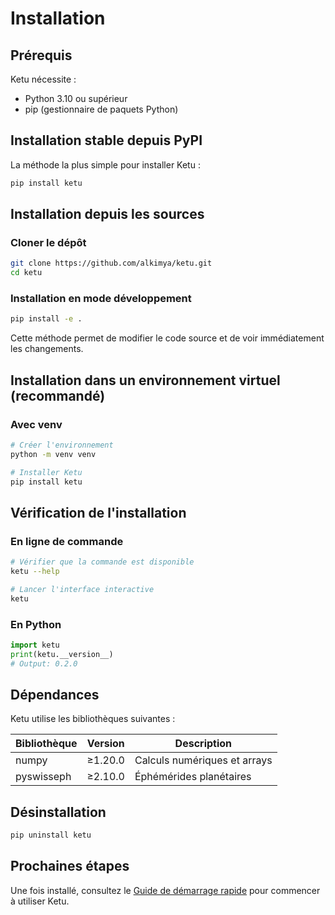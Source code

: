 # Installation

## Prérequis

Ketu nécessite :

- Python 3.10 ou supérieur
- pip (gestionnaire de paquets Python)

## Installation stable depuis PyPI

La méthode la plus simple pour installer Ketu :

```bash
pip install ketu
```

## Installation depuis les sources

### Cloner le dépôt

```bash
git clone https://github.com/alkimya/ketu.git
cd ketu
```

### Installation en mode développement

```bash
pip install -e .
```

Cette méthode permet de modifier le code source et de voir immédiatement les changements.

## Installation dans un environnement virtuel (recommandé)

### Avec venv

```bash
# Créer l'environnement
python -m venv venv

# Installer Ketu
pip install ketu
```

## Vérification de l'installation

### En ligne de commande

```bash
# Vérifier que la commande est disponible
ketu --help

# Lancer l'interface interactive
ketu
```

### En Python

```python
import ketu
print(ketu.__version__)
# Output: 0.2.0
```

## Dépendances

Ketu utilise les bibliothèques suivantes :

Bibliothèque    |   Version |   Description
----------------|-----------|--------------
numpy           |   ≥1.20.0 |   Calculs numériques et arrays
pyswisseph      |   ≥2.10.0 |   Éphémérides planétaires

## Désinstallation

```bash
pip uninstall ketu
```

## Prochaines étapes

Une fois installé, consultez le [Guide de démarrage rapide](quickstart.md) pour commencer à utiliser Ketu.
